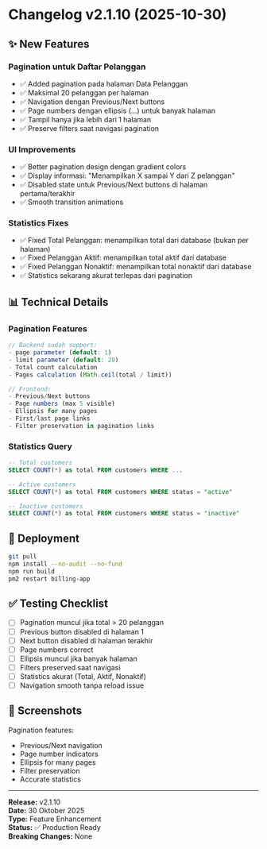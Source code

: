 # Changelog v2.1.10 (2025-10-30)

## ✨ New Features

### Pagination untuk Daftar Pelanggan
- ✅ Added pagination pada halaman Data Pelanggan
- ✅ Maksimal 20 pelanggan per halaman
- ✅ Navigation dengan Previous/Next buttons
- ✅ Page numbers dengan ellipsis (...) untuk banyak halaman
- ✅ Tampil hanya jika lebih dari 1 halaman
- ✅ Preserve filters saat navigasi pagination

### UI Improvements
- ✅ Better pagination design dengan gradient colors
- ✅ Display informasi: "Menampilkan X sampai Y dari Z pelanggan"
- ✅ Disabled state untuk Previous/Next buttons di halaman pertama/terakhir
- ✅ Smooth transition animations

### Statistics Fixes
- ✅ Fixed Total Pelanggan: menampilkan total dari database (bukan per halaman)
- ✅ Fixed Pelanggan Aktif: menampilkan total aktif dari database
- ✅ Fixed Pelanggan Nonaktif: menampilkan total nonaktif dari database
- ✅ Statistics sekarang akurat terlepas dari pagination

## 📊 Technical Details

### Pagination Features
```typescript
// Backend sudah support:
- page parameter (default: 1)
- limit parameter (default: 20)
- Total count calculation
- Pages calculation (Math.ceil(total / limit))

// Frontend:
- Previous/Next buttons
- Page numbers (max 5 visible)
- Ellipsis for many pages
- First/last page links
- Filter preservation in pagination links
```

### Statistics Query
```sql
-- Total customers
SELECT COUNT(*) as total FROM customers WHERE ...

-- Active customers
SELECT COUNT(*) as total FROM customers WHERE status = "active"

-- Inactive customers
SELECT COUNT(*) as total FROM customers WHERE status = "inactive"
```

## 🚀 Deployment

```bash
git pull
npm install --no-audit --no-fund
npm run build
pm2 restart billing-app
```

## ✅ Testing Checklist

- [ ] Pagination muncul jika total > 20 pelanggan
- [ ] Previous button disabled di halaman 1
- [ ] Next button disabled di halaman terakhir
- [ ] Page numbers correct
- [ ] Ellipsis muncul jika banyak halaman
- [ ] Filters preserved saat navigasi
- [ ] Statistics akurat (Total, Aktif, Nonaktif)
- [ ] Navigation smooth tanpa reload issue

## 🎨 Screenshots

Pagination features:
- Previous/Next navigation
- Page number indicators
- Ellipsis for many pages
- Filter preservation
- Accurate statistics

---

**Release:** v2.1.10  
**Date:** 30 Oktober 2025  
**Type:** Feature Enhancement  
**Status:** ✅ Production Ready  
**Breaking Changes:** None

